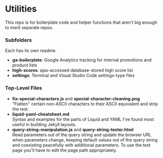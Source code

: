# Utilities

This repo is for boilerplate code and helper functions that aren't big enough to merit separate repos.

### Subfolders

Each has its own readme.
* **ga-boilerplate**: Google Analytics tracking for internal promotions and product lists
* **high-scores**: ajax-accessed database-stored high score list
* **settings**: Terminal and Visual Studio Code settings-type files

### Top-Level Files

* **fix-special-characters.js** and **special-character-cleaning.png** <br />
"Flatten" certain non-ASCII characters to their ASCII equivalent and strip the rest.
* **liquid-yaml-cheatsheet.md** <br />
Syntax and examples for the parts of Liquid and YAML I've found most useful in building Jekyll layouts.
* **query-string-manipulation.js** and **query-string-tester.html** <br />
Read parameters out of the query string and update the browser URL when parameters change, keeping default values out of the query string and coexisting peacefully with additional parameters. To use the test page you'll have to edit the page path appropriately.

